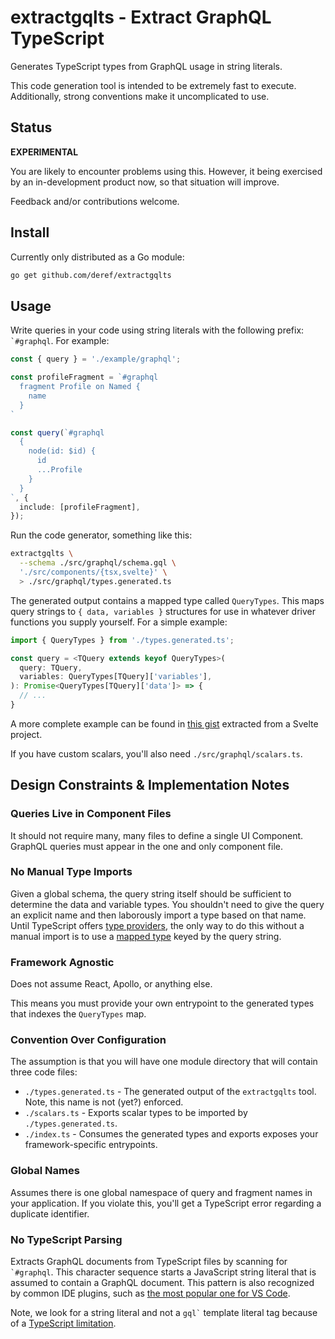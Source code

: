 # extractgqlts - Extract GraphQL TypeScript

Generates TypeScript types from GraphQL usage in string literals.

This code generation tool is intended to be extremely fast to execute.
Additionally, strong conventions make it uncomplicated to use.

## Status

**EXPERIMENTAL**

You are likely to encounter problems using this. However, it being exercised
by an in-development product now, so that situation will improve.

Feedback and/or contributions welcome.

## Install

Currently only distributed as a Go module:

```bash
go get github.com/deref/extractgqlts
```

## Usage

Write queries in your code using string literals with the following prefix:
<code>`#graphql</code>. For example:

```typescript
const { query } = './example/graphql';

const profileFragment = `#graphql
  fragment Profile on Named {
    name
  }
`

const query(`#graphql
  {
    node(id: $id) {
      id
      ...Profile
    }
  }
`, {
  include: [profileFragment],
});
```

Run the code generator, something like this:

```bash
extractgqlts \
  --schema ./src/graphql/schema.gql \
  './src/components/{tsx,svelte}' \
  > ./src/graphql/types.generated.ts
```

The generated output contains a mapped type called `QueryTypes`. This maps
query strings to `{ data, variables }` structures for use in whatever driver
functions you supply yourself. For a simple example:

```typescript
import { QueryTypes } from './types.generated.ts';

const query = <TQuery extends keyof QueryTypes>(
  query: TQuery,
  variables: QueryTypes[TQuery]['variables'],
): Promise<QueryTypes[TQuery]['data']> => {
  // ...
}
```

A more complete example can be found in [this
gist](https://gist.github.com/brandonbloom/0b2373f43d4c11f83bde3dcb61974622)
extracted from a Svelte project.

If you have custom scalars, you'll also need `./src/graphql/scalars.ts`.

## Design Constraints & Implementation Notes

### Queries Live in Component Files

It should not require many, many files to define a single UI Component. GraphQL
queries must appear in the one and only component file.

### No Manual Type Imports

Given a global schema, the query string itself should be sufficient to
determine the data and variable types. You shouldn't need to give the query an
explicit name and then laborously import a type based on that name. Until
TypeScript offers [type providers](https://github.com/microsoft/TypeScript/issues/3136),
the only way to do this without a manual import is to use a [mapped
type](https://www.typescriptlang.org/docs/handbook/2/mapped-types.html) keyed
by the query string.

### Framework Agnostic

Does not assume React, Apollo, or anything else.

This means you must provide your own entrypoint to the generated types that
indexes the `QueryTypes` map.

### Convention Over Configuration

The assumption is that you will have one module directory that will contain
three code files:

- `./types.generated.ts` - The generated output of the `extractgqlts` tool.
  Note, this name is not (yet?) enforced.
- `./scalars.ts` - Exports scalar types to be imported by `./types.generated.ts`.
- `./index.ts` - Consumes the generated types and exports exposes your
  framework-specific entrypoints.

### Global Names

Assumes there is one global namespace of query and fragment names in your
application. If you violate this, you'll get a TypeScript error regarding a
duplicate identifier.

### No TypeScript Parsing

Extracts GraphQL documents from TypeScript files by scanning for
<code>`#graphql</code>. This character sequence starts a JavaScript string
literal that is assumed to contain a GraphQL document. This pattern is also
recognized by common IDE plugins, such as [the most popular one for VS
Code](https://marketplace.visualstudio.com/items?itemName=GraphQL.vscode-graphql).

Note, we look for a string literal and not a <code>gql`</code> template literal
tag because of a [TypeScript
limitation](https://github.com/microsoft/TypeScript/issues/33304).
